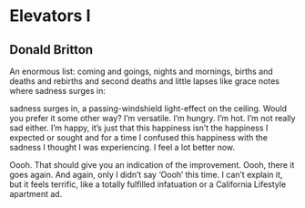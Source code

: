 # Elevators I
## Donald Britton
An enormous list:
coming and goings, nights and mornings,
births and deaths
and rebirths and second deaths
and little lapses like grace notes
where sadness surges in:

sadness surges in,
a passing-windshield light-effect
on the ceiling.
Would you prefer it some other way?
I’m versatile.
I’m hungry.
I’m hot.
I’m not really sad either.
I’m happy, it’s just that this happiness
isn’t the happiness I expected or sought
and for a time I confused
this happiness with the sadness
I thought I was experiencing.
I feel a lot better now.

Oooh. That should give you
an indication of the improvement.
Oooh, there it goes again.
And again,
only I didn’t say ‘Oooh’ this time.
I can’t explain it,
but it feels terrific,
like a totally fulfilled infatuation
or a California Lifestyle apartment ad.
